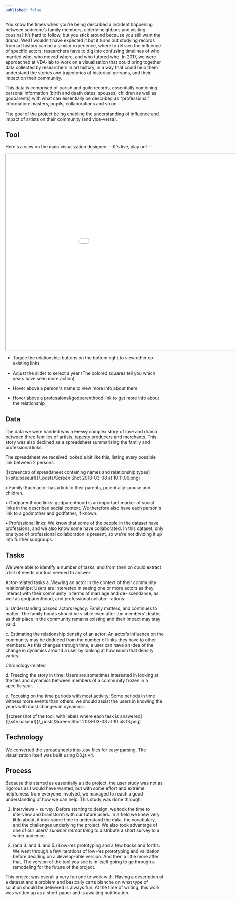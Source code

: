 ```yaml
---
published: false
---
```


You know the times when you’re being described a incident happening between someone’s family members, elderly neighbors and visiting cousins? It’s hard to follow, but you stick around because you still want the drama.
Well I wouldn’t have expected it but it turns out studying records from art history can be a similar experience, where to retrace the influence of specific actors, researchers have to dig into confusing timelines of who married who, who moved where, and who tutored who. In 2017, we were approached at VDA-lab to work on a visualization that could bring together data collected by researchers in art history, in a way that could help them understand the stories and trajectories of historical persons, and their impact on their community. 


This data is comprised of parish and guild records, essentially combining personal information (birth and death dates, spouses, children as well as godparents) with what can essentially be described as “professional” information: masters, pupils, collaborations and so on. 

The goal of the project being enabling the understanding of influence and impact of artists on their community (and vice-versa).



## Tool
Here's a view on the main visualization designed -- It's live, play on! --


<iframe width="1060" height="620" margin-left="-140px" src="//homes.esat.kuleuven.be/~hlamqadd/NAHR/simpleTL.html" ></iframe>

* Toggle the relationship buttons on the bottom right to view other co-existing links

* Adjust the slider to select a year (The colored squares tell you which years have seen more action)

* Hover above a person's name to view more info about them

* Hover above a professional/godparenthood link to get more info about the relationship




## Data

The data we were handed was a ~~messy~~ complex story of love and drama between three families of artists, tapesty producers and merchants. This story was also declined as a spreadsheet summarizing the family and professional links. 

The spreadsheet we received looked a bit like this, listing every possible link between 2 persons.

![screencap of spreadsheet containing names and relationship types]({{site.baseurl}}/_posts/Screen Shot 2018-03-08 at 10.11.06.png)


• Family: Each actor has a link to their parents, potentially spouse and children.

• Godparenthood links: godparenthood is an important marker of social links in the described social context. We therefore also have each person's link to a godmother and godfather, if known.

• Professional links: We know that some of the people in the dataset have professions, and we also know some have collaborated. In this dataset, only one type of professional collaboration is present, so we're not dividing it up into further subgroups.


## Tasks

We were able to identify a number of tasks, and from then on could extract a list of needs our tool needed to answer:

Actor-related tasks
a.  Viewing an actor in the context of their community relationships: Users are interested in seeing one or more actors as they interact with their community in terms of marriage and de- scendance, as well as godparenthood, and professional collabo- rations.


b. Understanding passed actors legacy: Family matters, and continues to matter. The family bonds should be visible even after the members’ deaths as their place in the community remains existing and their impact may stay valid.

c. Estimating the relationship density of an actor: An actor’s influence on the community may be deduced from the number of links they have to other members. As this changes through time, a user can have an idea of the change in dynamics around a user by looking at how much that density varies. 


Chronology-related

d. Freezing the story in time: Users are sometimes interested in looking at the ties and dynamics between members of a community frozen in a specific year. 

e. Focusing on the time periods with most activity: Some periods in time witness more events than others. we should assist the users in knowing the years with most changes in dynamics.


![screenshot of the tool, with labels where each task is answered]({{site.baseurl}}/_posts/Screen Shot 2018-03-08 at 10.58.13.png)



## Technology

We converted the spreadsheets into .csv files for easy parsing. The visualization itself was built using D3.js v4.

## Process

Because this started as essentially a side project, the user study was not as rigorous as I would have wanted, but with some effort and extreme helpfulness from everyone involved, we managed to reach a good understanding of how we can help. This study was done through:

1. Interviews + survey: Before starting to design, we took the time to interview and brainstorm with our future users. In a field we knew very little about, it took some time to understand the data, the vocabulary, and the challenges underlying the project. We also took advantage of one of our users' _summer retreat thing_ to distribute a short survey to a wider audience.

2. (and 3. and 4. and 5.) Low-res prototyping and a few backs and forths: We went through a few iterations of low-res prototyping and validation before deciding on a develop-able version. And then a little more after that. 
The version of the tool you see is in itself going to go through a remodeling for the future of the project. 




This project was overall a very fun one to work with. Having a description of a dataset and a problem and basically carte blanche on what type of solution should be delivered is always fun. 
At the time of writing, this work was written up as a short paper and is awaiting notification.
